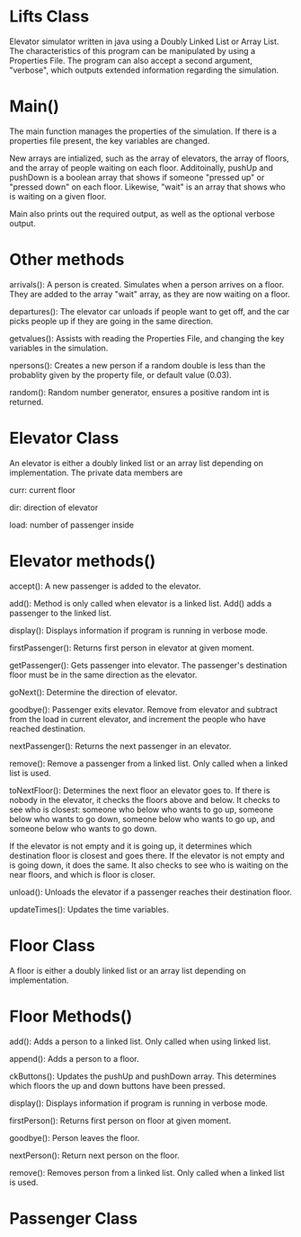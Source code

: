 # Lifts Class
Elevator simulator written in java using a Doubly Linked List or Array List. The characteristics of this program can be manipulated by using a Properties File. The program can also accept a second argument, "verbose", which outputs extended information regarding the simulation. 

 # Main()

 The main function manages the properties of the simulation. If there is a properties file present, the key variables are changed. 
 
 New arrays are intialized, such as the array of elevators, the array of floors, and the array of people waiting on each floor. Additoinally, pushUp and pushDown is a boolean array that shows if someone "pressed up" or "pressed down" on each floor. Likewise, "wait" is an array that shows who is waiting on a given floor. 

 Main also prints out the required output, as well as the optional verbose output. 

 # Other methods

 arrivals(): A person is created. Simulates when a person arrives on a floor. They are added to the array "wait" array, as they are now waiting on a floor. 

 departures(): The elevator car unloads if people want to get off, and the car picks people up if they are going in the same direction. 

 getvalues(): Assists with reading the Properties File, and changing the key variables in the simulation. 

 npersons(): Creates a new person if a random double is less than the probablity given by the property file, or default value (0.03). 

 random(): Random number generator, ensures a positive random int is returned. 

 # Elevator Class

 An elevator is either a doubly linked list or an array list depending on implementation. The private data members are

 curr: current floor

 dir: direction of elevator 

 load: number of passenger inside

 # Elevator methods() 

accept(): A new passenger is added to the elevator. 

add(): Method is only called when elevator is a linked list. Add() adds a passenger to the linked list. 

display(): Displays information if program is running in verbose mode.

firstPassenger(): Returns first person in elevator at given moment. 

getPassenger(): Gets passenger into elevator. The passenger's destination floor must be in the same direction as the elevator. 

goNext(): Determine the direction of elevator.

goodbye(): Passenger exits elevator. Remove from elevator and subtract from the load in current elevator, and increment the people who have reached destination. 

nextPassenger(): Returns the next passenger in an elevator. 

remove(): Remove a passenger from a linked list. Only called when a linked list is used. 

toNextFloor(): Determines the next floor an elevator goes to. If there is nobody in the elevator, it checks the floors above and below. It checks to see who is closest: someone who below who wants to go up, someone below who wants to go down, someone below who wants to go up, and someone below who wants to go down.

If the elevator is not empty and it is going up, it determines which destination floor is closest and goes there. If the elevator is not empty and is going down, it does the same. It also checks to see who is waiting on the near floors, and which is floor is closer. 

unload(): Unloads the elevator if a passenger reaches their destination floor. 

updateTimes(): Updates the time variables. 

# Floor Class 

A floor is either a doubly linked list or an array list depending on implementation. 

# Floor Methods()

add(): Adds a person to a linked list. Only called when using linked list.

append(): Adds a person to a floor. 

ckButtons(): Updates the pushUp and pushDown array. This determines which floors the up and down buttons have been pressed.

display(): Displays information if program is running in verbose mode.

firstPerson(): Returns first person on floor at given moment. 

goodbye(): Person leaves the floor. 

nextPerson(): Return next person on the floor.

remove(): Removes person from a linked list. Only called when a linked list is used.

# Passenger Class



